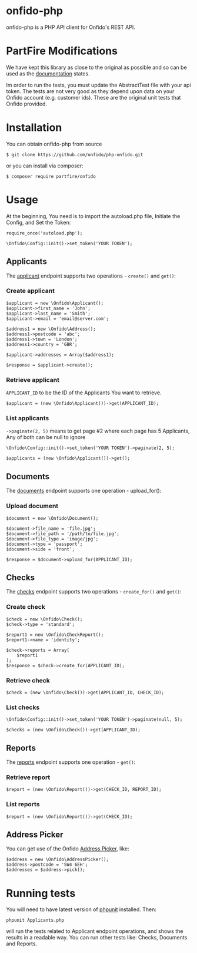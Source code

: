 # onfido-php

onfido-php is a PHP API client for Onfido's REST API.

# PartFire Modifications

We have kept this library as close to the original as possible and so can be used as the [documentation](https://onfido.com/documentation#documents) states.

Im order to run the tests, you must update the AbstractTest file with your api token.  The tests are not very good as they depend upon data on your Onfido account (e.g. customer ids).
These are the original unit tests that Onfido provided.

# Installation

You can obtain onfido-php from source

    $ git clone https://github.com/onfido/php-onfido.git
    
or you can install via composer:

    $ composer require partfire/onfido

# Usage

At the beginning, You need is to import the autoload.php file, Initiate the Config, and Set the Token:

    require_once('autoload.php');

    \Onfido\Config::init()->set_token('YOUR TOKEN');

## Applicants

The [applicant](https://onfido.com/documentation#applicants) endpoint supports two operations - ``create()`` and ``get()``:

### Create applicant

    $applicant = new \Onfido\Applicant();
    $applicant->first_name = 'John';
    $applicant->last_name = 'Smith';
    $applicant->email = 'email@server.com';

    $address1 = new \Onfido\Address();
    $address1->postcode = 'abc';
    $address1->town = 'London';
    $address1->country = 'GBR';

    $applicant->addresses = Array($address1);

    $response = $applicant->create();

### Retrieve applicant
``APPLICANT_ID`` to be the ID of the Applicants You want to retrieve.

    $applicant = (new \Onfido\Applicant())->get(APPLICANT_ID);

### List applicants
``->paginate(2, 5)`` means to get page #2 where each page has 5 Applicants, Any of both can be null to ignore

    \Onfido\Config::init()->set_token('YOUR TOKEN')->paginate(2, 5);

    $applicants = (new \Onfido\Applicant())->get();

## Documents

The [documents](https://onfido.com/documentation#documents) endpoint supports one operation - upload_for():


### Upload document
    $document = new \Onfido\Document();

    $document->file_name = 'file.jpg';
    $document->file_path = '/path/to/file.jpg';
    $document->file_type = 'image/jpg';
    $document->type = 'passport';
    $document->side = 'front';

    $response = $document->upload_for(APPLICANT_ID);


## Checks

The [checks](https://onfido.com/documentation#checks) endpoint supports two operations - ``create_for()`` and ``get()``:

### Create check

    $check = new \Onfido\Check();
    $check->type = 'standard';

    $report1 = new \Onfido\CheckReport();
    $report1->name = 'identity';

    $check->reports = Array(
        $report1
    );
    $response = $check->create_for(APPLICANT_ID);


### Retrieve check

    $check = (new \Onfido\Check())->get(APPLICANT_ID, CHECK_ID);

### List checks

    \Onfido\Config::init()->set_token('YOUR TOKEN')->paginate(null, 5);

    $checks = (new \Onfido\Check())->get(APPLICANT_ID);


## Reports

The [reports](https://onfido.com/documentation#reports) endpoint supports one operation - ``get()``:

### Retrieve report

	$report = (new \Onfido\Report())->get(CHECK_ID, REPORT_ID);

### List reports

    $report = (new \Onfido\Report())->get(CHECK_ID);

## Address Picker
You can get use of the Onfido [Address Picker](https://onfido.com/documentation#address-picker), like:

    $address = new \Onfido\AddressPicker();
    $address->postcode = 'SW4 6EH';
    $addresses = $address->pick();

# Running tests
You will need to have latest version of [phpunit](https://phpunit.de/manual/current/en/installation.html) installed. Then:

    phpunit Applicants.php

will run the tests related to Applicant endpoint operations, and shows the results in a readable way.
You can run other tests like: Checks, Documents and Reports.
